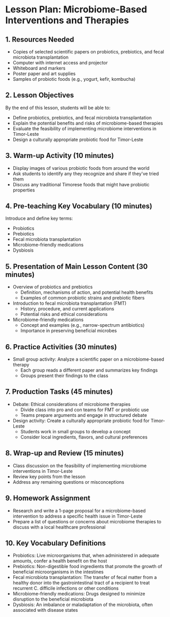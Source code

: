 # Lesson Plan: Microbiome-Based Interventions and Therapies

## 1. Resources Needed

- Copies of selected scientific papers on probiotics, prebiotics, and fecal microbiota transplantation
- Computer with internet access and projector
- Whiteboard and markers
- Poster paper and art supplies
- Samples of probiotic foods (e.g., yogurt, kefir, kombucha)

## 2. Lesson Objectives

By the end of this lesson, students will be able to:
- Define probiotics, prebiotics, and fecal microbiota transplantation
- Explain the potential benefits and risks of microbiome-based therapies
- Evaluate the feasibility of implementing microbiome interventions in Timor-Leste
- Design a culturally appropriate probiotic food for Timor-Leste

## 3. Warm-up Activity (10 minutes)

- Display images of various probiotic foods from around the world
- Ask students to identify any they recognize and share if they've tried them
- Discuss any traditional Timorese foods that might have probiotic properties

## 4. Pre-teaching Key Vocabulary (10 minutes)

Introduce and define key terms:
- Probiotics
- Prebiotics
- Fecal microbiota transplantation
- Microbiome-friendly medications
- Dysbiosis

## 5. Presentation of Main Lesson Content (30 minutes)

- Overview of probiotics and prebiotics
  * Definition, mechanisms of action, and potential health benefits
  * Examples of common probiotic strains and prebiotic fibers
- Introduction to fecal microbiota transplantation (FMT)
  * History, procedure, and current applications
  * Potential risks and ethical considerations
- Microbiome-friendly medications
  * Concept and examples (e.g., narrow-spectrum antibiotics)
  * Importance in preserving beneficial microbes

## 6. Practice Activities (30 minutes)

- Small group activity: Analyze a scientific paper on a microbiome-based therapy
  * Each group reads a different paper and summarizes key findings
  * Groups present their findings to the class

## 7. Production Tasks (45 minutes)

- Debate: Ethical considerations of microbiome therapies
  * Divide class into pro and con teams for FMT or probiotic use
  * Teams prepare arguments and engage in structured debate
- Design activity: Create a culturally appropriate probiotic food for Timor-Leste
  * Students work in small groups to develop a concept
  * Consider local ingredients, flavors, and cultural preferences

## 8. Wrap-up and Review (15 minutes)

- Class discussion on the feasibility of implementing microbiome interventions in Timor-Leste
- Review key points from the lesson
- Address any remaining questions or misconceptions

## 9. Homework Assignment

- Research and write a 1-page proposal for a microbiome-based intervention to address a specific health issue in Timor-Leste
- Prepare a list of questions or concerns about microbiome therapies to discuss with a local healthcare professional

## 10. Key Vocabulary Definitions

- Probiotics: Live microorganisms that, when administered in adequate amounts, confer a health benefit on the host
- Prebiotics: Non-digestible food ingredients that promote the growth of beneficial microorganisms in the intestines
- Fecal microbiota transplantation: The transfer of fecal matter from a healthy donor into the gastrointestinal tract of a recipient to treat recurrent C. difficile infections or other conditions
- Microbiome-friendly medications: Drugs designed to minimize disruption to the beneficial microbiota
- Dysbiosis: An imbalance or maladaptation of the microbiota, often associated with disease states